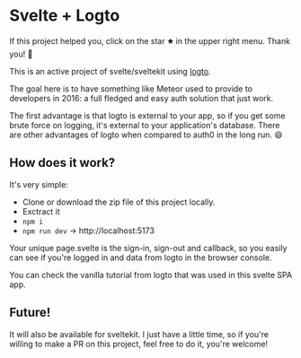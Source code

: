# Svelte + Logto
If this project helped you, click on the star 🟊 in the upper right menu.
Thank you! 🤩

This is an active project of svelte/sveltekit using [logto](https://github.com/logto-io/logto).

The goal here is to have something like Meteor used to provide to developers in 2016: a full fledged and easy auth solution that just work.

The first advantage is that logto is external to your app, so if you get some brute force on logging, it's external to your application's database.
There are other advantages of logto when compared to auth0 in the long run. :smile:

## How does it work?
It's very simple:
- Clone or download the zip file of this project locally.
- Exctract it
- `npm i`
- `npm run dev` -> http://localhost:5173

Your unique page.svelte is the sign-in, sign-out and callback, so you easily can see if you're logged in and data from logto in the browser console.

You can check the vanilla tutorial from logto that was used in this svelte SPA app.

## Future!
It will also be available for sveltekit. I just have a little time, so if you're willing to make a PR on this project, feel free to do it, you're welcome!
